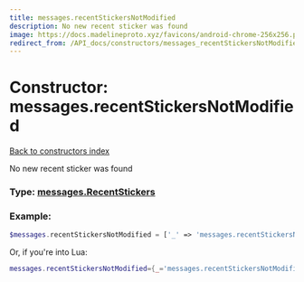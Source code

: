 ```yaml
---
title: messages.recentStickersNotModified
description: No new recent sticker was found
image: https://docs.madelineproto.xyz/favicons/android-chrome-256x256.png
redirect_from: /API_docs/constructors/messages_recentStickersNotModified.html
---
```

# Constructor: messages.recentStickersNotModified  
[Back to constructors index](index.md)



No new recent sticker was found




### Type: [messages.RecentStickers](../types/messages.RecentStickers.md)


### Example:

```php
$messages.recentStickersNotModified = ['_' => 'messages.recentStickersNotModified'];
```  


Or, if you're into Lua:

```lua
messages.recentStickersNotModified={_='messages.recentStickersNotModified'}

```


